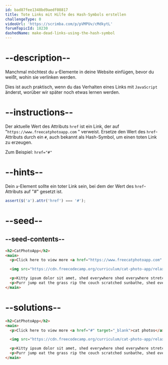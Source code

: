 ```yaml
---
id: bad87fee1348bd9aedf08817
title: Tote Links mit Hilfe des Hash-Symbols erstellen
challengeType: 0
videoUrl: 'https://scrimba.com/p/pVMPUv/cMdkytL'
forumTopicId: 18230
dashedName: make-dead-links-using-the-hash-symbol
---
```


# --description--

Manchmal möchtest du `a`-Elemente in deine Website einfügen, bevor du weißt, wohin sie verlinken werden.

Dies ist auch praktisch, wenn du das Verhalten eines Links mit `JavaScript` änderst, worüber wir später noch etwas lernen werden.

# --instructions--

Der aktuelle Wert des Attributs `href` ist ein Link, der auf "`https://www.freecatphotoapp.com` " verweist. Ersetze den Wert des `href`-Attributs durch ein `#`, auch bekannt als Hash-Symbol, um einen toten Link zu erzeugen.

Zum Beispiel: `href="#"`

# --hints--

Dein `a`-Element sollte ein toter Link sein, bei dem der Wert des `href`-Attributs auf "#" gesetzt ist.

```js
assert($('a').attr('href') === '#');
```

# --seed--

## --seed-contents--

```html
<h2>CatPhotoApp</h2>
<main>
  <p>Click here to view more <a href="https://www.freecatphotoapp.com" target="_blank">cat photos</a>.</p>

  <img src="https://cdn.freecodecamp.org/curriculum/cat-photo-app/relaxing-cat.jpg" alt="A cute orange cat lying on its back.">

  <p>Kitty ipsum dolor sit amet, shed everywhere shed everywhere stretching attack your ankles chase the red dot, hairball run catnip eat the grass sniff.</p>
  <p>Purr jump eat the grass rip the couch scratched sunbathe, shed everywhere rip the couch sleep in the sink fluffy fur catnip scratched.</p>
</main>
```

# --solutions--

```html
<h2>CatPhotoApp</h2>
<main>
  <p>Click here to view more <a href="#" target="_blank">cat photos</a>.</p>

  <img src="https://cdn.freecodecamp.org/curriculum/cat-photo-app/relaxing-cat.jpg" alt="A cute orange cat lying on its back.">

  <p>Kitty ipsum dolor sit amet, shed everywhere shed everywhere stretching attack your ankles chase the red dot, hairball run catnip eat the grass sniff.</p>
  <p>Purr jump eat the grass rip the couch scratched sunbathe, shed everywhere rip the couch sleep in the sink fluffy fur catnip scratched.</p>
</main>
```
